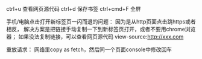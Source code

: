 ctrl+u 查看网页源代码
ctrl+d 保存书签
ctrl+cmd+F 全屏

手机/电脑点击打开新标签页一闪而退的问题：
因为是从http页面点击跳https或者相反，
解决方案是把链接手动复制一下到新标签页打开，或者不要用chrome浏览器；
如果没法复制链接，可以查看网页源代码 view-source:http://xxx.com


重放请求：
网络里copy as fetch，然后同一个页面console中修改回车